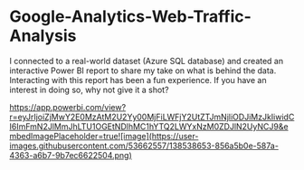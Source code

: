 # Google-Analytics-Web-Traffic-Analysis
I connected to a real-world dataset (Azure SQL database) and created an interactive Power BI report to share my take on what is behind the data. Interacting with this report has been a fun experience. If you have an interest in doing so, why not give it a shot?

https://app.powerbi.com/view?r=eyJrIjoiZjMwY2E0MzAtM2U2Yy00MjFiLWFjY2UtZTJmNjliODJiMzJkIiwidCI6ImFmN2JlMmJhLTU1OGEtNDlhMC1hYTQ2LWYxNzM0ZDJlN2UyNCJ9&embedImagePlaceholder=true![image](https://user-images.githubusercontent.com/53662557/138538653-856a5b0e-587a-4363-a6b7-9b7ec6622504.png)
